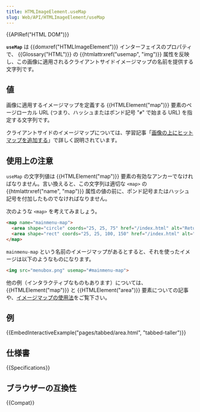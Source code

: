 ```yaml
---
title: HTMLImageElement.useMap
slug: Web/API/HTMLImageElement/useMap
---
```


{{APIRef("HTML DOM")}}

**`useMap`** は {{domxref("HTMLImageElement")}} インターフェイスのプロパティで、 {{Glossary("HTML")}} の {{htmlattrxref("usemap", "img")}} 属性を反映し、この画像に適用されるクライアントサイドイメージマップの名前を提供する文字列です。

## 値

画像に適用するイメージマップを定義する {{HTMLElement("map")}} 要素のページローカル URL (つまり、ハッシュまたはポンド記号 "`#`" で始まる URL) を指定する文字列です。

クライアントサイドのイメージマップについては、学習記事「[画像の上にヒットマップを追加する](/ja/docs/Learn/HTML/Howto/Add_a_hit_map_on_top_of_an_image)」で詳しく説明されています。

## 使用上の注意

`useMap` の文字列値は {{HTMLElement("map")}} 要素の有効なアンカーでなければなりません。言い換えると、この文字列は適切な `<map>` の {{htmlattrxref("name", "map")}} 属性の値の前に、ポンド記号またはハッシュ記号を付加したものでなければなりません。

次のような `<map>` を考えてみましょう。

```html
<map name="mainmenu-map">
  <area shape="circle" coords="25, 25, 75" href="/index.html" alt="Return to home page">
  <area shape="rect" coords="25, 25, 100, 150" href="/index.html" alt="Shop">
</map>
```

`mainmenu-map` という名前のイメージマップがあるとすると、それを使ったイメージは以下のようなものになります。

```html
<img src="menubox.png" usemap="#mainmenu-map">
```

他の例（インタラクティブなものもあります）については、 {{HTMLElement("map")}} と {{HTMLElement("area")}} 要素についての記事や、[イメージマップの使用法](/ja/docs/Learn/HTML/Howto/Add_a_hit_map_on_top_of_an_image)をご覧下さい。

## 例

{{EmbedInteractiveExample("pages/tabbed/area.html", "tabbed-taller")}}

## 仕様書

{{Specifications}}

## ブラウザーの互換性

{{Compat}}

